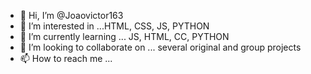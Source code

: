 - 👋 Hi, I’m @Joaovictor163
- 👀 I’m interested in ...HTML, CSS, JS, PYTHON
- 🌱 I’m currently learning ... JS, HTML, CC, PYTHON
- 💞️ I’m looking to collaborate on ... several original and group projects
- 📫 How to reach me ...

<!---
Joaovictor163/Joaovictor163 is a ✨ special ✨ repository because its `README.md` (this file) appears on your GitHub profile.
You can click the Preview link to take a look at your changes.
--->
